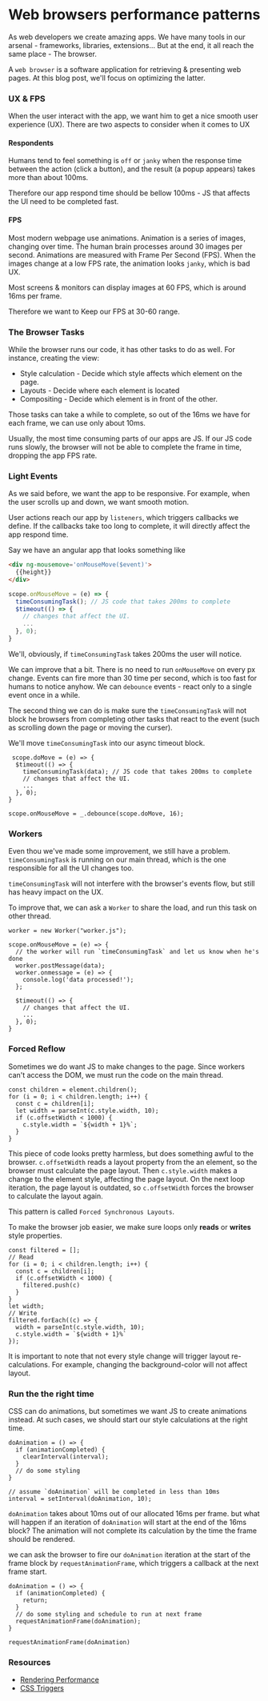 # Web browsers performance patterns
As web developers we create amazing apps.
We have many tools in our arsenal - frameworks, libraries, extensions...
But at the end, it all reach the same place - The browser.

A `web browser` is a software application for retrieving & presenting web pages.
At this blog post, we'll focus on optimizing the latter.

### UX & FPS
When the user interact with the app, we want him to get a nice smooth user experience (UX).
There are two aspects to consider when it comes to UX

#### Respondents
Humans tend to feel something is `off` or `janky` when the response time between the action (click a button),
and the result (a popup appears) takes more than about 100ms.

Therefore our app respond time should be bellow 100ms - JS that affects the UI need to be completed fast.

#### FPS
Most modern webpage use animations. Animation is a series of images, changing over time.
The human brain processes around 30 images per second. Animations are measured with Frame Per Second (FPS).
When the images change at a low FPS rate, the animation looks `janky`, which is bad UX.

Most screens & monitors can display images at 60 FPS, which is around 16ms per frame.

Therefore we want to Keep our FPS at 30-60 range.

### The Browser Tasks
While the browser runs our code, it has other tasks to do as well.
For instance, creating the view:
  - Style calculation - Decide which style affects which element on the page.
  - Layouts - Decide where each element is located
  - Compositing - Decide which element is in front of the other.

Those tasks can take a while to complete, so out of the 16ms we have for each frame, we can use only about 10ms.

Usually, the most time consuming parts of our apps are JS.
If our JS code runs slowly, the browser will not be able to complete the frame in time, dropping the app FPS rate.

### Light Events
As we said before, we want the app to be responsive.
For example, when the user scrolls up and down, we want smooth motion.

User actions reach our app by `listeners`, which triggers callbacks we define.
If the callbacks take too long to complete, it will directly affect the app respond time.

Say we have an angular app that looks something like

```HTML
<div ng-mousemove='onMouseMove($event)'>
  {{height}}
</div>
```

```JavaScript
scope.onMouseMove = (e) => {
  timeConsumingTask(); // JS code that takes 200ms to complete
  $timeout(() => {
    // changes that affect the UI.
    ...
  }, 0);
}
```

We'll, obviously, if `timeConsumingTask` takes 200ms the user will notice.

We can improve that a bit.
There is no need to run `onMouseMove` on every px change. Events can fire more than 30 time per second,
which is too fast for humans to notice anyhow.
We can `debounce` events - react only to a single event once in a while.

The second thing we can do is make sure the `timeConsumingTask` will not block he browsers from
completing other tasks that react to the event (such as scrolling down the page or moving the curser).

We'll move `timeConsumingTask` into our async timeout block.

```
 scope.doMove = (e) => {
  $timeout(() => {
    timeConsumingTask(data); // JS code that takes 200ms to complete
    // changes that affect the UI.
    ...
  }, 0);
}

scope.onMouseMove = _.debounce(scope.doMove, 16);

```
### Workers
Even thou we've made some improvement, we still have a problem. `timeConsumingTask` is running on our main thread,
which is the one responsible for all the UI changes too.

`timeConsumingTask` will not interfere with the browser's events flow, but still has heavy impact on the UX.

To improve that, we can ask a `Worker` to share the load, and run this task on other thread.

```JS
worker = new Worker("worker.js");

scope.onMouseMove = (e) => {
  // the worker will run `timeConsumingTask` and let us know when he's done
  worker.postMessage(data); 
  worker.onmessage = (e) => {
    console.log('data processed!');
  };

  $timeout(() => {
    // changes that affect the UI.
    ...
  }, 0);
}
```

### Forced Reflow
Sometimes we do want JS to make changes to the page.
Since workers can't access the DOM, we must run the code on the main thread.

```JS
const children = element.children();
for (i = 0; i < children.length; i++) {
  const c = children[i];
  let width = parseInt(c.style.width, 10);
  if (c.offsetWidth < 1000) {
    c.style.width = `${width + 1}%`;
  }
}
```

This piece of code looks pretty harmless, but does something awful to the browser.
`c.offsetWidth` reads a layout property from the an element, so the browser must calculate the page layout.
Then `c.style.width` makes a change to the element style, affecting the page layout.
On the next loop iteration, the page layout is outdated, so `c.offsetWidth` forces the browser to calculate the layout again.

This pattern is called `Forced Synchronous Layouts`.

To make the browser job easier, we make sure loops only **reads** or **writes** style properties.

```JS
const filtered = [];
// Read
for (i = 0; i < children.length; i++) {
  const c = children[i];
  if (c.offsetWidth < 1000) {
    filtered.push(c)
  }
}
let width;
// Write
filtered.forEach((c) => {
  width = parseInt(c.style.width, 10);
  c.style.width = `${width + 1}%`
});
```

It is important to note that not every style change will trigger layout re-calculations.
For example, changing the background-color will not affect layout.

### Run the the right time
CSS can do animations, but sometimes we want JS to create animations instead.
At such cases, we should start our style calculations at the right time.

```JS
doAnimation = () => {
  if (animationCompleted) {
    clearInterval(interval);
  }
  // do some styling
}

// assume `doAnimation` will be completed in less than 10ms
interval = setInterval(doAnimation, 10);
```

`doAnimation` takes about 10ms out of our allocated 16ms per frame.
but what will happen if an iteration of `doAnimation` will start at the end of the 16ms block?
The animation will not complete its calculation by the time the frame should be rendered.

we can ask the browser to fire our `doAnimation` iteration at the start of the frame block by `requestAnimationFrame`,
which triggers a callback at the next frame start.

```JS
doAnimation = () => {
  if (animationCompleted) {
    return;
  }
  // do some styling and schedule to run at next frame
  requestAnimationFrame(doAnimation);
}

requestAnimationFrame(doAnimation)
```

### Resources

- [Rendering Performance](https://developers.google.com/web/fundamentals/performance/rendering/)
- [CSS Triggers](https://csstriggers.com/)